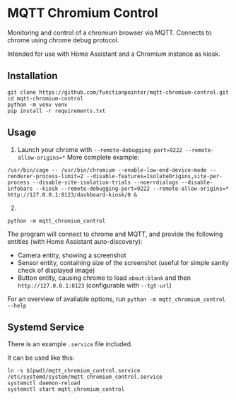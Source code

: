 MQTT Chromium Control
=====================

Monitoring and control of a chromium browser via MQTT.
Connects to chrome using chrome debug protocol.

Intended for use with Home Assistant and a Chromium instance as kiosk.

Installation
------------

```
git clone https://github.com/functionpointer/mqtt-chromium-control.git
cd mqtt-chromium-control
python -m venv venv
pip install -r requirements.txt
```

Usage
-----

1. Launch your chrome with `--remote-debugging-port=9222 --remote-allow-origins=*`
More complete example:
```
/usr/bin/cage -- /usr/bin/chromium --enable-low-end-device-mode --renderer-process-limit=2 --disable-features=IsolateOrigins,site-per-process --disable-site-isolation-trials --noerrdialogs --disable-infobars --kiosk --remote-debugging-port=9222 --remote-allow-origins=* http://127.0.0.1:8123/dashboard-kiosk/0 &
```

2.

```
python -m mqtt_chromium_control
```

The program will connect to chrome and MQTT, and provide the following entities (with Home Assistant auto-discovery):
- Camera entity, showing a screenshot
- Sensor entity, containing size of the screenshot (useful for simple sanity check of displayed image)
- Button entity, causing chrome to load `about:blank` and then `http://127.0.0.1:8123` (configurable with `--tgt-url`)

For an overview of available options, run `python -m mqtt_chromium_control --help`


Systemd Service
---------------

There is an example `.service` file included.

It can be used like this:
```
ln -s $(pwd)/mqtt_chromium_control.service /etc/systemd/system/mqtt_chromium_control.service
systemctl daemon-reload
systemctl start mqtt_chromium_control
```
